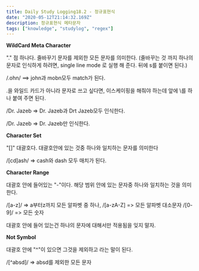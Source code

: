 ```yaml
---
title: Daily Study Logging18.2 - 정규표현식
date: "2020-05-12T21:14:32.169Z"
description: 정규표현식 메타문자
tags: ["knowledge", "studylog", "regex"] 
---
```



**WildCard Meta Character**

"." 점 하나다. 
줄바꾸기 문자를 제외한 모든 문자를 의미한다. (줄바꾸는 것 까지 하나의 문자로 인식하게 하려면, single line mode 로 실행 해 준다. 뒤에 s를 붙이면 된다.)

/.ohn/ ==> john과 mobn모두 match가 된다.

.을 와일드 카드가 아니라 문자로 쓰고 싶다면, 이스케이핑을 해줘야 하는데 앞에 \를 하나 붙여 주면 된다.

/Dr. Jazeb => Dr. Jazeb과 Drt Jazeb모두 인식한다. 

/Dr\. Jazeb => Dr. Jazeb만 인식한다.


**Character Set**

"[]" 대괄호다. 대괄호안에 있는 것중 하나와 일치하는 문자를 의미한다


/[cd]ash/ => cash와 dash 모두 매치가 된다. 



**Character Range**

대괄호 안에 들어있는 "-"이다. 해당 범위 안에 있는 문자중 하나와 일치하는 것을 의미한다. 

/[a-z]/ => a부터z까지 모든 알파벳 중 하나, 
/[a-zA-Z] => 모든 알파벳 대소문자 
/[0-9]/ => 모든 숫자



대괄호 안에 들어 있는건 하나의 문자에 대해서만 적용됨을 잊지 말자. 


**Not Symbol**

대괄호 안에 "^"이 있으면 그것을 제외하고 라는 말이 된다. 

/[^absd]/ => absd를 제외한 모든 문자


